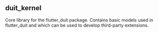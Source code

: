 ## duit_kernel

Core library for the flutter_duit package. Contains basic models used in flutter_duit and which can be used to develop third-party extensions.